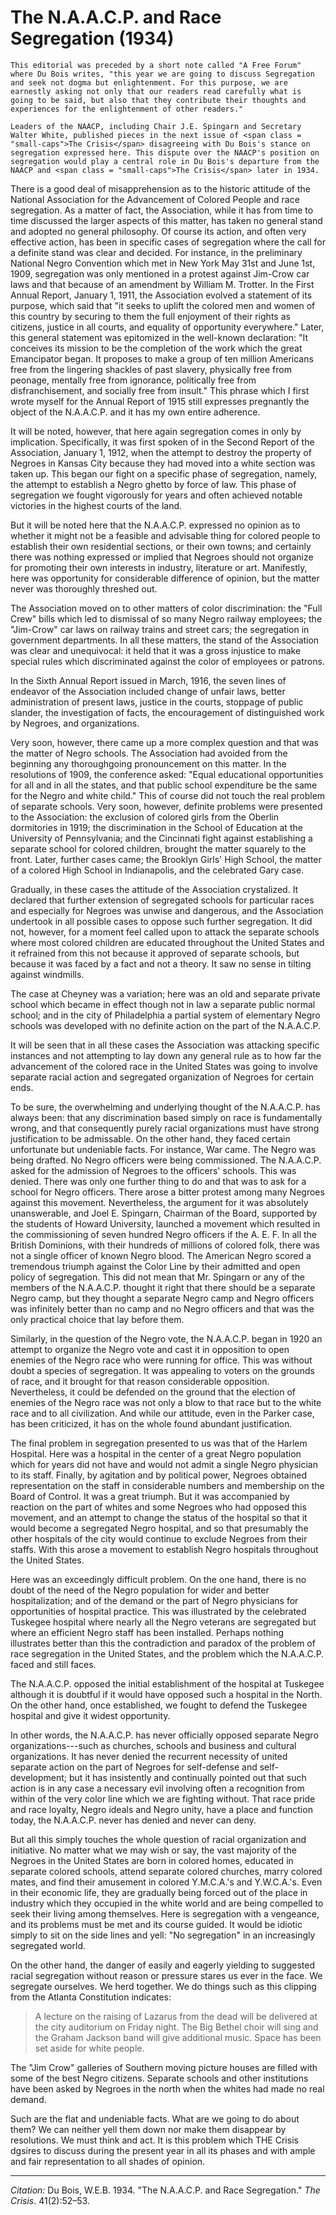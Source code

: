 <!--
title:   The N.A.A.C.P. and Race Segregation
author:  Du Bois, W.E.B.
journal: The Crisis
year:    1934
volume:  41
issue:   2
pages:   52-53
-->
# The N.A.A.C.P. and Race Segregation (1934)

```{margin}
This editorial was preceded by a short note called "A Free Forum" where Du Bois writes, "this year we are going to discuss Segregation and seek not dogma but enlightenment. For this purpose, we are earnestly asking not only that our readers read carefully what is going to be said, but also that they contribute their thoughts and experiences for the enlightenment of other readers."

Leaders of the NAACP, including Chair J.E. Spingarn and Secretary Walter White, published pieces in the next issue of <span class = "small-caps">The Crisis</span> disagreeing with Du Bois's stance on segregation expressed here. This dispute over the NAACP's position on segregation would play a central role in Du Bois's departure from the NAACP and <span class = "small-caps">The Crisis</span> later in 1934.

```
There is a good deal of misapprehension as to the historic attitude of the National Association for the Advancement of Colored People and race segregation. As a matter of fact, the Association, while it has from time to time discussed the larger aspects of this matter, has taken no general stand and adopted no general philosophy. Of course its action, and often very effective action, has been in specific cases of segregation where the call for a definite stand was clear and decided. For instance, in the preliminary National Negro Convention which met in New York May 31st and June 1st, 1909, segregation was only mentioned in a protest against Jim-Crow car laws and that because of an amendment by William M. Trotter. In the First Annual Report, January 1, 1911, the Association evolved a statement of its purpose, which said that "it seeks to uplift the colored men and women of this country by securing to them the full enjoyment of their rights as citizens, justice in all courts, and equality of opportunity everywhere." Later, this general statement was epitomized in the well-known declaration: "It conceives its mission to be the completion of the work which the great Emancipator began. It proposes to make a group of ten million Americans free from the lingering shackles of past slavery, physically free from peonage, mentally free from ignorance, politically free from disfranchisement, and socially free from insult." This phrase which I first wrote myself for the Annual Report of 1915 still expresses pregnantly the object of the N.A.A.C.P. and it has my own entire adherence.

It will be noted, however, that here again segregation comes in only by implication. Specifically, it was first spoken of in the Second Report of the Association, January 1, 1912, when the attempt to destroy the property of Negroes in Kansas City because they had moved into a white section was taken up. This began our fight on a specific phase of segregation, namely, the attempt to establish a Negro ghetto by force of law. This phase of segregation we fought vigorously for years and often achieved notable victories in the highest courts of the land.

But it will be noted here that the N.A.A.C.P. expressed no opinion as to whether it might not be a feasible and advisable thing for colored people to establish their own residential sections, or their own towns; and certainly there was nothing expressed or implied that Negroes should not organize for promoting their own interests in industry, literature or art. Manifestly, here was opportunity for considerable difference of opinion, but the matter never was thoroughly threshed out.

The Association moved on to other matters of color discrimination: the "Full Crew" bills which led to dismissal of so many Negro railway employees; the "Jim-Crow" car laws on railway trains and street cars; the segregation in government departments. In all these matters, the stand of the Association was clear and unequivocal: it held that it was a gross injustice to make special rules which discriminated against the color of employees or patrons.

In the Sixth Annual Report issued in March, 1916, the seven lines of endeavor of the Association included change of unfair laws, better administration of present laws, justice in the courts, stoppage of public slander, the investigation of facts, the encouragement of distinguished work by Negroes, and organizations.

Very soon, however, there came up a more complex question and that was the matter of Negro schools. The Association had avoided from the beginning any thoroughgoing pronouncement on this matter. In the resolutions of 1909, the conference asked: "Equal educational opportunities for all and in all the states, and that public school expenditure be the same for the Negro and white child." This of course did not touch the real problem of separate schools. Very soon, however, definite problems were presented to the Association: the exclusion of colored girls from the Oberlin dormitories in 1919; the discrimination in the School of Education at the University of Pennsylvania; and the Cincinnati fight against establishing a separate school for colored children, brought the matter squarely to the front. Later, further cases came; the Brooklyn Girls' High School, the matter of a colored High School in Indianapolis, and the celebrated Gary case.

Gradually, in these cases the attitude of the Association crystalized. It declared that further extension of segregated schools for particular races and especially for Negroes was unwise and dangerous, and the Association undertook in all possible cases to oppose such further segregation. It did not, however, for a moment feel called upon to attack the separate schools where most colored children are educated throughout the United States and it refrained from this not because it approved of separate schools, but because it was faced by a fact and not a theory. It saw no sense in tilting against windmills.

The case at Cheyney was a variation; here was an old and separate private school which became in effect though not in law a separate public normal school; and in the city of Philadelphia a partial system of elementary Negro schools was developed with no definite action on the part of the N.A.A.C.P.

It will be seen that in all these cases the Association was attacking specific instances and not attempting to lay down any general rule as to how far the advancement of the colored race in the United States was going to involve separate racial action and segregated organization of Negroes for certain ends.

To be sure, the overwhelming and underlying thought of the N.A.A.C.P. has always been: that any discrimination based simply on race is fundamentally wrong, and that consequently purely racial organizations must have strong justification to be admissable. On the other hand, they faced certain unfortunate but undeniable facts. For instance, War came. The Negro was being drafted. No Negro officers were being commissioned. The N.A.A.C.P. asked for the admission of Negroes to the officers' schools. This was denied. There was only one further thing to do and that was to ask for a school for Negro officers. There arose a bitter protest among many Negroes against this movement. Nevertheless, the argument for it was absolutely unanswerable, and Joel E. Spingarn, Chairman of the Board, supported by the students of Howard University, launched a movement which resulted in the commissioning of seven hundred Negro officers if the A. E. F. In all the British Dominions, with their hundreds of millions of colored folk, there was not a single officer of known Negro blood. The American Negro scored a tremendous triumph against the Color Line by their admitted and open policy of segregation. This did not mean that Mr. Spingarn or any of the members of the N.A.A.C.P. thought it right that there should be a separate Negro camp, but they thought a separate Negro camp and Negro officers was infinitely better than no camp and no Negro officers and that was the only practical choice that lay before them.

Similarly, in the question of the Negro vote, the N.A.A.C.P. began in 1920 an attempt to organize the Negro vote and cast it in opposition to open enemies of the Negro race who were running for office. This was without doubt a species of segregation. It was appealing to voters on the grounds of race, and it brought for that reason considerable opposition. Nevertheless, it could be defended on the ground that the election of enemies of the Negro race was not only a blow to that race but to the white race and to all civilization. And while our attitude, even in the Parker case, has been criticized, it has on the whole found abundant justification.

The final problem in segregation presented to us was that of the Harlem Hospital. Here was a hospital in the center of a great Negro population which for years did not have and would not admit a single Negro physician to its staff. Finally, by agitation and by political power, Negroes obtained representation on the staff in considerable numbers and membership on the Board of Control. It was a great triumph. But it was accompanied by reaction on the part of whites and some Negroes who had opposed this movement, and an attempt to change the status of the hospital so that it would become a segregated Negro hospital, and so that presumably the other hospitals of the city would continue to exclude Negroes from their staffs. With this arose a movement to establish Negro hospitals throughout the United States.

Here was an exceedingly difficult problem. On the one hand, there is no doubt of the need of the Negro population for wider and better hospitalization; and of the demand or the part of Negro physicians for opportunities of hospital practice. This was illustrated by the celebrated Tuskegee hospital where nearly all the Negro veterans are segregated but where an efficient Negro staff has been installed. Perhaps nothing illustrates better than this the contradiction and paradox of the problem of race segregation in the United States, and the problem which the N.A.A.C.P. faced and still faces.

The N.A.A.C.P. opposed the initial establishment of the hospital at Tuskegee although it is doubtful if it would have opposed such a hospital in the North. On the other hand, once established, we fought to defend the Tuskegee hospital and give it widest opportunity.

In other words, the N.A.A.C.P. has never officially opposed separate Negro organizations---such as churches, schools and business and cultural organizations. It has never denied the recurrent necessity of united separate action on the part of Negroes for self-defense and self-development; but it has insistently and continually pointed out that such action is in any case a necessary evil involving often a recognition from within of the very color line which we are fighting without. That race pride and race loyalty, Negro ideals and Negro unity, have a place and function today, the N.A.A.C.P. never has denied and never can deny.

But all this simply touches the whole question of racial organization and initiative. No matter what we may wish or say, the vast majority of the Negroes in the United States are born in colored homes, educated in separate colored schools, attend separate colored churches, marry colored mates, and find their amusement in colored Y.M.C.A.'s and Y.W.C.A.'s. Even in their economic life, they are gradually being forced out of the place in industry which they occupied in the white world and are being compelled to seek their living among themselves. Here is segregation with a vengeance, and its problems must be met and its course guided. It would be idiotic simply to sit on the side lines and yell: "No segregation" in an increasingly segregated world.

On the other hand, the danger of easily and eagerly yielding to suggested racial segregation without reason or pressure stares us ever in the face. We segregate ourselves. We herd together. We do things such as this clipping from the Atlanta Constitution indicates:

> A lecture on the raising of Lazarus from the dead will be delivered at the city auditorium on Friday night. The Big Bethel choir will sing and the Graham Jackson band will give additional music. Space has been set aside for white people.

The "Jim Crow" galleries of Southern moving picture houses are filled with some of the best Negro citizens. Separate schools and other institutions have been asked by Negroes in the north when the whites had made no real demand.

Such are the flat and undeniable facts. What are we going to do about them? We can neither yell them down nor make them disappear by resolutions. We must think and act. It is this problem which THE Crisis dgsires to discuss during the present year in all its phases and with ample and fair representation to all shades of opinion.
_________________
*Citation:* Du Bois, W.E.B. 1934. "The N.A.A.C.P. and Race Segregation." *The Crisis*. 41(2):52&ndash;53.